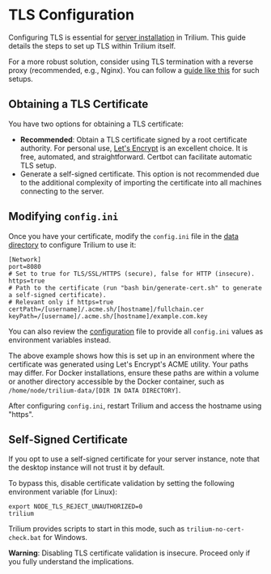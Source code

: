 # TLS Configuration
Configuring TLS is essential for [server installation](../Server%20Installation.md) in Trilium. This guide details the steps to set up TLS within Trilium itself.

For a more robust solution, consider using TLS termination with a reverse proxy (recommended, e.g., Nginx). You can follow a [guide like this](https://www.digitalocean.com/community/tutorials/how-to-secure-nginx-with-let-s-encrypt-on-ubuntu-20-04) for such setups.

## Obtaining a TLS Certificate

You have two options for obtaining a TLS certificate:

*   **Recommended**: Obtain a TLS certificate signed by a root certificate authority. For personal use, [Let's Encrypt](https://letsencrypt.org) is an excellent choice. It is free, automated, and straightforward. Certbot can facilitate automatic TLS setup.
*   Generate a self-signed certificate. This option is not recommended due to the additional complexity of importing the certificate into all machines connecting to the server.

## Modifying `config.ini`

Once you have your certificate, modify the `config.ini` file in the [data directory](../Data%20directory.md) to configure Trilium to use it:

```
[Network]
port=8080
# Set to true for TLS/SSL/HTTPS (secure), false for HTTP (insecure).
https=true
# Path to the certificate (run "bash bin/generate-cert.sh" to generate a self-signed certificate).
# Relevant only if https=true
certPath=/[username]/.acme.sh/[hostname]/fullchain.cer
keyPath=/[username]/.acme.sh/[hostname]/example.com.key
```

You can also review the [configuration](../../Advanced%20Usage/Configuration%20\(config.ini%20or%20e.md) file to provide all `config.ini` values as environment variables instead.

The above example shows how this is set up in an environment where the certificate was generated using Let's Encrypt's ACME utility. Your paths may differ. For Docker installations, ensure these paths are within a volume or another directory accessible by the Docker container, such as `/home/node/trilium-data/[DIR IN DATA DIRECTORY]`.

After configuring `config.ini`, restart Trilium and access the hostname using "https".

## Self-Signed Certificate

If you opt to use a self-signed certificate for your server instance, note that the desktop instance will not trust it by default.

To bypass this, disable certificate validation by setting the following environment variable (for Linux):

```
export NODE_TLS_REJECT_UNAUTHORIZED=0
trilium
```

Trilium provides scripts to start in this mode, such as `trilium-no-cert-check.bat` for Windows.

**Warning**: Disabling TLS certificate validation is insecure. Proceed only if you fully understand the implications.